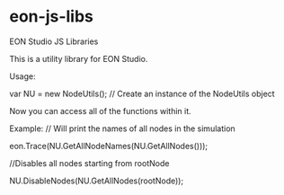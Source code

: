 # eon-js-libs
EON Studio JS Libraries

This is a utility library for EON Studio.

Usage:

var NU = new NodeUtils(); // Create an instance of the NodeUtils object

Now you can access all of the functions within it.

Example:
// Will print the names of all nodes in the simulation

eon.Trace(NU.GetAllNodeNames(NU.GetAllNodes()));

//Disables all nodes starting from rootNode

NU.DisableNodes(NU.GetAllNodes(rootNode));
